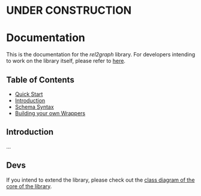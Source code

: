 # UNDER CONSTRUCTION
# Documentation
This is the documentation for the *rel2graph* library. For developers intending to work on the library itself, please refer to [here](#Devs).

## Table of Contents

- [Quick Start](quickstart.md)
- [Introduction](#Introduction)
- [Schema Syntax](schema_syntax.md)
- [Building your own Wrappers](wrappers.md)


## Introduction
...
## Devs
If you intend to extend the library, please check out the [class diagram of the core of the library](assets/pdfs/class_diagram_core.pdf).


